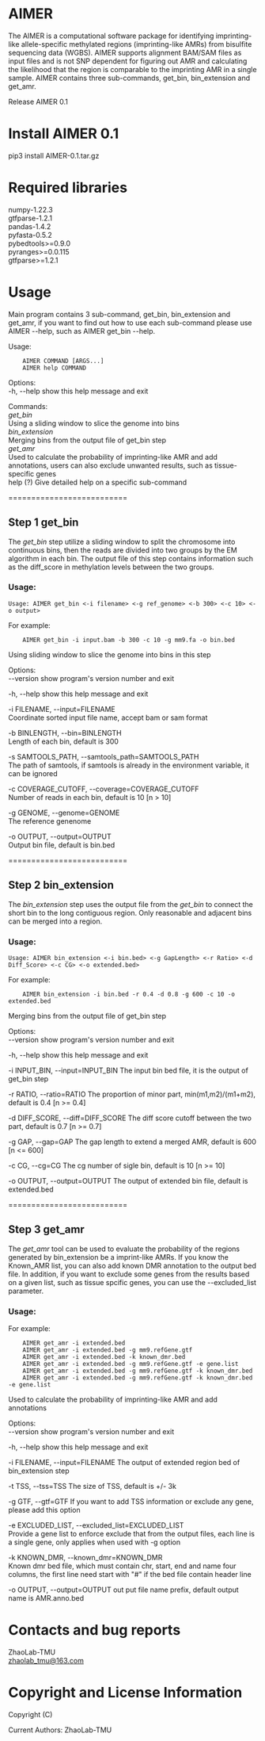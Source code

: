 # AIMER
The AIMER is a computational software package for identifying imprinting-like allele-specific methylated regions (imprinting-like AMRs) from bisulfite sequencing data (WGBS). AIMER supports alignment BAM/SAM files as input files and is not SNP dependent for figuring out AMR and calculating the likelihood that the region is comparable to the imprinting AMR in a single sample. AIMER contains three sub-commands, get_bin, bin_extension and get_amr.  

Release AIMER 0.1

# Install AIMER 0.1  
pip3 install AIMER-0.1.tar.gz  
  
# Required libraries  
numpy-1.22.3  
gtfparse-1.2.1  
pandas-1.4.2  
pyfasta-0.5.2  
pybedtools>=0.9.0  
pyranges>=0.0.115  
gtfparse>=1.2.1  
  
  
Usage  
==========================  
Main program contains 3 sub-command, get_bin, bin_extension and get_amr, if you want to find out how to use each sub-command please use AIMER <sub-command> --help, such as AIMER get_bin --help.  
  
Usage:  
```
    AIMER COMMAND [ARGS...]  
    AIMER help COMMAND  
```
  
Options:  
  -h, --help  show this help message and exit  

Commands:  
  *get_bin*             
  Using a sliding window to slice the genome into bins    
  *bin_extension*       
  Merging bins from the output file of get_bin step    
  *get_amr*             
  Used to calculate the probability of imprinting-like AMR and add annotations, users can also exclude unwanted results, such as tissue-specific genes      
  help (?)  Give detailed help on a specific sub-command  
  
==========================  
## Step 1  get_bin 
The *get_bin* step utilize a sliding window to split the chromosome into continuous bins, then the reads are divided into two groups by the EM algorithm in each bin. The output file of this step contains information such as the diff_score in methylation levels between the two groups.  
  
### Usage:  
    Usage: AIMER get_bin <-i filename> <-g ref_genome> <-b 300> <-c 10> <-o output>  
For example:   
  
        AIMER get_bin -i input.bam -b 300 -c 10 -g mm9.fa -o bin.bed  
  
Using sliding window to slice the genome into bins in this step  
  
Options:  
  --version             show program's version number and exit  
    
  -h, --help            show this help message and exit  
    
  -i FILENAME, --input=FILENAME  
                        Coordinate sorted input file name, accept bam or sam format  
                          
  -b BINLENGTH, --bin=BINLENGTH  
                        Length of each bin, default is 300  
                          
  -s SAMTOOLS_PATH, --samtools_path=SAMTOOLS_PATH  
                        The path of samtools, if samtools is already in the  environment variable, it can be ignored  
                          
  -c COVERAGE_CUTOFF, --coverage=COVERAGE_CUTOFF  
                        Number of reads in each bin, default is 10 [n > 10] 
                          
  -g GENOME, --genome=GENOME  
                        The reference genenome  
                          
  -o OUTPUT, --output=OUTPUT  
                        Output bin file, default is bin.bed  
                          
  
==========================  
## Step 2  bin_extension 
The *bin_extension* step uses the output file from the *get_bin* to connect the short bin to the long contiguous region. Only reasonable and adjacent bins can be merged into a region.  
  
### Usage:  
    Usage: AIMER bin_extension <-i bin.bed> <-g GapLength> <-r Ratio> <-d Diff_Score> <-c CG> <-o extended.bed>  
For example:   
    
        AIMER bin_extension -i bin.bed -r 0.4 -d 0.8 -g 600 -c 10 -o extended.bed  
  
Merging bins from the output file of get_bin step  
  
Options:  
  --version             show program's version number and exit 
    
  -h, --help            show this help message and exit  
    
  -i INPUT_BIN, --input=INPUT_BIN
                        The input bin bed file, it is the output of get_bin step  
                          
  -r RATIO, --ratio=RATIO
                        The proportion of minor part, min(m1,m2)/(m1+m2), default is 0.4 [n >= 0.4]  
                          
  -d DIFF_SCORE, --diff=DIFF_SCORE
                        The diff score cutoff between the two part, default is 0.7 [n >= 0.7]  
                          
  -g GAP, --gap=GAP     The gap length to extend a merged AMR, default is 600 [n <= 600]  
                          
  -c CG, --cg=CG        The cg number of sigle bin, default is 10 [n >= 10]  
    
  -o OUTPUT, --output=OUTPUT
                        The output of extended bin file, default is extended.bed  
  
==========================  
## Step 3  get_amr
The *get_amr* tool can be used to evaluate the probability of the regions generated by bin_extension be a imprint-like AMRs. If you know the Known_AMR list, you can also add known DMR annotation to the output bed file. In addition, if you want to exclude some genes from the results based on a given list, such as tissue spcific genes, you can use the --excluded_list parameter.  
  
### Usage:  
For example:  
    
        AIMER get_amr -i extended.bed  
        AIMER get_amr -i extended.bed -g mm9.refGene.gtf  
        AIMER get_amr -i extended.bed -k known_dmr.bed  
        AIMER get_amr -i extended.bed -g mm9.refGene.gtf -e gene.list  
        AIMER get_amr -i extended.bed -g mm9.refGene.gtf -k known_dmr.bed  
        AIMER get_amr -i extended.bed -g mm9.refGene.gtf -k known_dmr.bed -e gene.list  
  
  
Used to calculate the probability of imprinting-like AMR and add
annotations  
  
Options:  
  --version             show program's version number and exit  
    
  -h, --help            show this help message and exit  
    
  -i FILENAME, --input=FILENAME      The output of extended region bed of bin_extension step  
                          
  -t TSS, --tss=TSS    The size of TSS, default is +/- 3k  
    
  -g GTF, --gtf=GTF    If you want to add TSS information or exclude any gene, please add this option  
                          
  -e EXCLUDED_LIST, --excluded_list=EXCLUDED_LIST  
                    Provide a gene list to enforce exclude that from the output files, each line is a single gene, only applies when used with -g option 
                          
  -k KNOWN_DMR, --known_dmr=KNOWN_DMR  
                Known dmr bed file, which must contain chr, start, end and name four columns, the first line need start with "#" if the bed file contain header line  
                          
  -o OUTPUT, --output=OUTPUT    out put file name prefix, default output name is AMR.anno.bed  
  
Contacts and bug reports  
==========================  
  
ZhaoLab-TMU  
zhaolab_tmu@163.com  
  
Copyright and License Information  
==========================  
Copyright (C)   
  
Current Authors: ZhaoLab-TMU  
